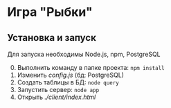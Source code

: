 # Игра "Рыбки"

## Установка и запуск

Для запуска необходимы Node.js, npm, PostgreSQL

0. Выполнить команду в папке проекта: `npm install`
0. Изменить *config.js* (бд: PostgreSQL)
0. Создать таблицы в БД: `node query`
0. Запустить сервер: `node app` 
0. Открыть *./client/index.html*
